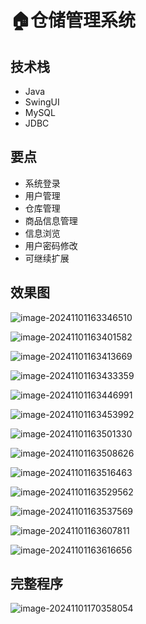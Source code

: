 # 🏠仓储管理系统

<SlideProtected>

<MyGlobalComponent />

## 技术栈

- Java
- SwingUI
- MySQL
- JDBC

## 要点
- 系统登录
- 用户管理
- 仓库管理
- 商品信息管理
- 信息浏览
- 用户密码修改
- 可继续扩展

## 效果图

![image-20241101163346510](http://cdn.qiniu.liyansheng.top/img/image-20241101163346510.png)

![image-20241101163401582](http://cdn.qiniu.liyansheng.top/img/image-20241101163401582.png)

![image-20241101163413669](http://cdn.qiniu.liyansheng.top/img/image-20241101163413669.png)

![image-20241101163433359](http://cdn.qiniu.liyansheng.top/img/image-20241101163433359.png)

![image-20241101163446991](http://cdn.qiniu.liyansheng.top/img/image-20241101163446991.png)

![image-20241101163453992](http://cdn.qiniu.liyansheng.top/img/image-20241101163453992.png)

![image-20241101163501330](http://cdn.qiniu.liyansheng.top/img/image-20241101163501330.png)

![image-20241101163508626](http://cdn.qiniu.liyansheng.top/img/image-20241101163508626.png)

![image-20241101163516463](http://cdn.qiniu.liyansheng.top/img/image-20241101163516463.png)

![image-20241101163529562](http://cdn.qiniu.liyansheng.top/img/image-20241101163529562.png)

![image-20241101163537569](http://cdn.qiniu.liyansheng.top/img/image-20241101163537569.png)

![image-20241101163607811](http://cdn.qiniu.liyansheng.top/img/image-20241101163607811.png)

![image-20241101163616656](http://cdn.qiniu.liyansheng.top/img/image-20241101163616656.png)

## 完整程序

![image-20241101170358054](http://cdn.qiniu.liyansheng.top/img/image-20241101170358054.png)


</SlideProtected>